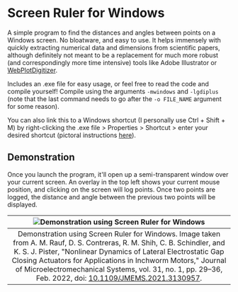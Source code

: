 # Screen Ruler for Windows
A simple program to find the distances and angles between points on a Windows screen. No bloatware, and easy to use. It helps immensely with quickly extracting numerical data and dimensions from scientific papers, although definitely not meant to be a replacement for much more robust (and correspondingly more time intensive) tools like Adobe Illustrator or [WebPlotDigitizer](https://automeris.io/WebPlotDigitizer/).

Includes an .exe file for easy usage, or feel free to read the code and compile yourself! Compile using the arguments ``-mwindows`` and ``-lgdiplus`` (note that the last command needs to go after the ``-o FILE_NAME`` argument for some reason).

You can also link this to a Windows shortcut (I personally use Ctrl + Shift + M) by right-clicking the .exe file > Properties > Shortcut > enter your desired shortcut (pictoral instructions [here](https://www.laptopmag.com/articles/create-keyboard-shortcuts-windows-10)).

## Demonstration
Once you launch the program, it'll open up a semi-transparent window over your current screen. An overlay in the top left shows your current mouse position, and clicking on the screen will log points. Once two points are logged, the distance and angle between the previous two points will be displayed.

| ![Demonstration using Screen Ruler for Windows](windows_screen_ruler_demonstration.png) |
|:--:|
| Demonstration using Screen Ruler for Windows. Image taken from A. M. Rauf, D. S. Contreras, R. M. Shih, C. B. Schindler, and K. S. J. Pister, "Nonlinear Dynamics of Lateral Electrostatic Gap Closing Actuators for Applications in Inchworm Motors," Journal of Microelectromechanical Systems, vol. 31, no. 1, pp. 29–36, Feb. 2022, doi: [10.1109/JMEMS.2021.3130957](http://doi.org/10.1109/JMEMS.2021.3130957).|
